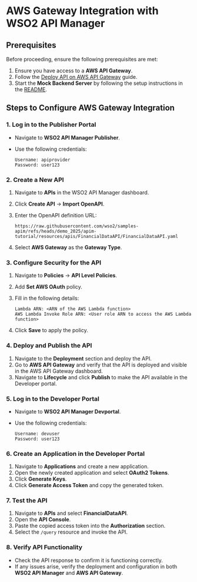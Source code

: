 # **AWS Gateway Integration with WSO2 API Manager**  

## **Prerequisites**  

Before proceeding, ensure the following prerequisites are met:  

1. Ensure you have access to a **AWS API Gateway**.  
2. Follow the [Deploy API on AWS API Gateway](https://apim.docs.wso2.com/en/latest/deploy-and-publish/deploy-on-gateway/federated-gateways/deploy-on-aws-api-gateway) guide.  
3. Start the **Mock Backend Server** by following the setup instructions in the [README](../resources/backends/rest-mock-backend/README.md).

## **Steps to Configure AWS Gateway Integration**  

### **1. Log in to the Publisher Portal**  

- Navigate to **WSO2 API Manager Publisher**.  
- Use the following credentials:  

  ```plaintext
  Username: apiprovider  
  Password: user123  
  ```  

### **2. Create a New API**  

1. Navigate to **APIs** in the WSO2 API Manager dashboard.  
2. Click **Create API** → **Import OpenAPI**.  
3. Enter the OpenAPI definition URL:  

   ```plaintext
   https://raw.githubusercontent.com/wso2/samples-apim/refs/heads/demo_2025/apim-tutorial/resources/apis/FinancialDataAPI/FinancialDataAPI.yaml
   ```  
4. Select **AWS Gateway** as the **Gateway Type**.  

### **3. Configure Security for the API**  

1. Navigate to **Policies** → **API Level Policies**.  
2. Add **Set AWS OAuth** policy.  
3. Fill in the following details:  

   ```plaintext
   Lambda ARN: <ARN of the AWS Lambda function>  
   AWS Lambda Invoke Role ARN: <User role ARN to access the AWS Lambda function>  
   ```  
4. Click **Save** to apply the policy.  

### **4. Deploy and Publish the API**  

1. Navigate to the **Deployment** section and deploy the API.  
2. Go to **AWS API Gateway** and verify that the API is deployed and visible in the AWS API Gateway dashboard.  
3. Navigate to **Lifecycle** and click **Publish** to make the API available in the Developer portal.  

### **5. Log in to the Developer Portal**  

- Navigate to **WSO2 API Manager Devportal**.  
- Use the following credentials:  

  ```plaintext
  Username: devuser  
  Password: user123  
  ```  

### **6. Create an Application in the Developer Portal**  

1. Navigate to **Applications** and create a new application.  
2. Open the newly created application and select **OAuth2 Tokens**.  
3. Click **Generate Keys**.  
4. Click **Generate Access Token** and copy the generated token.  

### **7. Test the API**  

1. Navigate to **APIs** and select **FinancialDataAPI**.  
2. Open the **API Console**.  
3. Paste the copied access token into the **Authorization** section.  
4. Select the `/query` resource and invoke the API.  

### **8. Verify API Functionality**  

- Check the API response to confirm it is functioning correctly.  
- If any issues arise, verify the deployment and configuration in both **WSO2 API Manager** and **AWS API Gateway**.  
